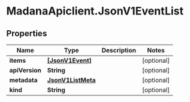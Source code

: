 # MadanaApiclient.JsonV1EventList

## Properties

Name | Type | Description | Notes
------------ | ------------- | ------------- | -------------
**items** | [**[JsonV1Event]**](JsonV1Event.md) |  | [optional] 
**apiVersion** | **String** |  | [optional] 
**metadata** | [**JsonV1ListMeta**](JsonV1ListMeta.md) |  | [optional] 
**kind** | **String** |  | [optional] 


